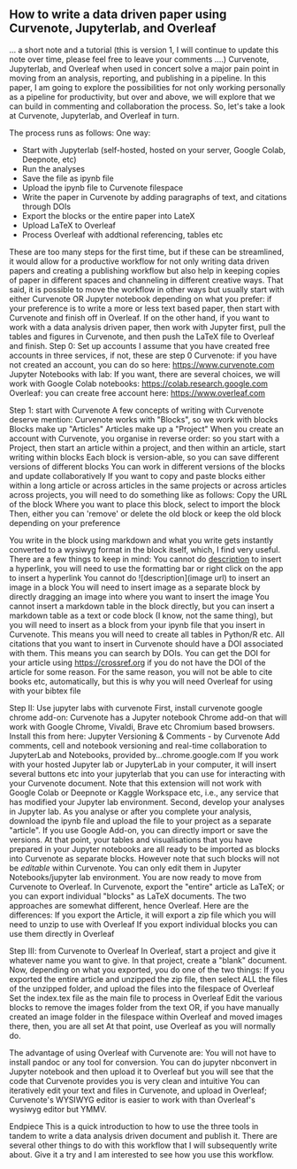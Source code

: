 ## How to write a data driven paper using Curvenote, Jupyterlab, and Overleaf
… a short note and a tutorial (this is version 1, I will continue to update this note over time, please feel free to leave your comments ….)
Curvenote, Jupyterlab, and Overleaf when used in concert solve a major pain point in moving from an analysis, reporting, and publishing in a pipeline. In this paper, I am going to explore the possibilities for not only working personally as a pipeline for productivity, but over and above, we will explore that we can build in commenting and collaboration the process. So, let's take a look at Curvenote, Jupyterlab, and Overleaf in turn.

The process runs as follows:
One way:
- Start with Jupyterlab (self-hosted, hosted on your server, Google Colab, Deepnote, etc)
- Run the analyses
- Save the file as ipynb file
- Upload the ipynb file to Curvenote filespace
- Write the paper in Curvenote by adding paragraphs of text, and citations through DOIs
- Export the blocks or the entire paper into LateX
- Upload LaTeX to Overleaf
- Process Overleaf with addtional referencing, tables etc

These are too many steps for the first time, but if these can be streamlined, it would allow for a productive workflow for not only writing data driven papers and creating a publishing workflow but also help in keeping copies of paper in different spaces and channeling in different creative ways.
That said, it is possible to move the workflow in other ways but usually start with either Curvenote OR Jupyter notebook depending on what you prefer: if your preference is to write a more or less text based paper, then start with Curvenote and finish off in Overleaf. If on the other hand, if you want to work with a data analysis driven paper, then work with Jupyter first, pull the tables and figures in Curvenote, and then push the LaTeX file to Overleaf and finish.
Step 0: Set up accounts
I assume that you have created free accounts in three services, if not, these are step 0
Curvenote: if you have not created an account, you can do so here: https://www.curvenote.com
Jupyter Notebooks with lab: If you want, there are several choices, we will work with Google Colab notebooks: https://colab.research.google.com
Overleaf: you can create free account here: https://www.overleaf.com

Step 1: start with Curvenote
A few concepts of writing with Curvenote deserve mention:
Curvenote works with "Blocks", so we work with blocks
Blocks make up "Articles"
Articles make up a "Project"
When you create an account with Curvenote, you organise in reverse order: so you start with a Project, then start an article within a project, and then within an article, start writing within blocks
Each block is version-able, so you can save different versions of different blocks
You can work in different versions of the blocks and update collaboratively
If you want to copy and paste blocks either within a long article or across articles in the same projects or across articles across projects, you will need to do something like as follows:
Copy the URL of the block
Where you want to place this block, select to import the block
Then, either you can 'remove' or delete the old block or keep the old block depending on your preference

You write in the block using markdown and what you write gets instantly converted to a wysiwyg format in the block itself, which, I find very useful. There are a few things to keep in mind:
You cannot do [description](url) to insert a hyperlink, you will need to use the formatting bar or right click on the app to insert a hyperlink
You cannot do ![description](image url) to insert an image in a block
You will need to insert image as a separate block by directly dragging an image into where you want to insert the image
You cannot insert a markdown table in the block directly, but you can insert a markdown table as a text or code block (I know, not the same thing), but you will need to insert as a block from your ipynb file that you insert in Curvenote. This means you will need to create all tables in Python/R etc.
All citations that you want to insert in Curvenote should have a DOI associated with them. This means you can search by DOIs. You can get the DOI for your article using https://crossref.org if you do not have the DOI of the article for some reason. For the same reason, you will not be able to cite books etc, automatically, but this is why you will need Overleaf for using with your bibtex file

Step II: Use jupyter labs with curvenote
First, install curvenote google chrome add-on: Curvenote has a Jupyter notebook Chrome add-on that will work with Google Chrome, Vivaldi, Brave etc Chromium based browsers. Install this from here:
Jupyter Versioning & Comments - by Curvenote
Add comments, cell and notebook versioning and real-time collaboration to JupyterLab and Notebooks, provided by…chrome.google.com
If you work with your hosted Jupyter lab or JupyterLab in your computer, it will insert several buttons etc into your jupyterlab that you can use for interacting with your Curvenote document.
Note that this extension will not work with Google Colab or Deepnote or Kaggle Workspace etc, i.e., any service that has modified your Jupyter lab environment.
Second, develop your analyses in Jupyter lab. As you analyse or after you complete your analysis, download the ipynb file and upload the file to your project as a separate "article". If you use Google Add-on, you can directly import or save the versions.
At that point, your tables and visualisations that you have prepared in your Jupyter notebooks are all ready to be imported as blocks into Curvenote as separate blocks. However note that such blocks will not be _editable_ within Curvenote. You can only edit them in Jupyter Notebooks/jupyter lab environment.
You are now ready to move from Curvenote to Overleaf. In Curvenote, export the "entire" article as LaTeX; or you can export individual "blocks" as LaTeX documents. The two approaches are somewhat different, hence Overleaf. Here are the differences:
If you export the Article, it will export a zip file which you will need to unzip to use with Overleaf
If you export individual blocks you can use them directly in Overleaf

Step III: from Curvenote to Overleaf
In Overleaf, start a project and give it whatever name you want to give. In that project, create a "blank" document. Now, depending on what you exported, you do one of the two things:
If you exported the entire article and unzipped the zip file, then select ALL the files of the unzipped folder, and
upload the files into the filespace of Overleaf
Set the index.tex file as the main file to process in Overleaf
Edit the various blocks to remove the images folder from the text OR, if you have manually created an image folder in the filespace within Overleaf and moved images there, then, you are all set
At that point, use Overleaf as you will normally do.

The advantage of using Overleaf with Curvenote are:
You will not have to install pandoc or any tool for conversion.
You can do jupyter nbconvert in Jupyter notebook and then upload it to Overleaf but you will see that the code that Curvenote provides you is very clean and intuitive
You can iteratively edit your text and files in Curvenote, and upload in Overleaf; Curvenote's WYSIWYG editor is easier to work with than Overleaf's wysiwyg editor but YMMV.

Endpiece
This is a quick introduction to how to use the three tools in tandem to write a data analysis driven document and publish it. There are several other things to do with this workflow that I will subsequently write about. Give it a try and I am interested to see how you use this workflow.
